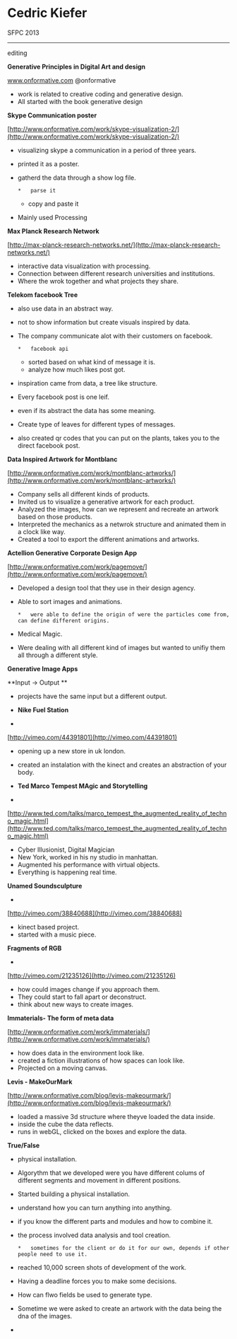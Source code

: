 # Cedric Kiefer

SFPC 2013

__________________________________________________________________________________

editing

**Generative Principles in Digital Art and design**

www.onformative.com @onformative

*   work is related to creative coding and generative design.
*   All started with the book generative design

**Skype Communication poster**

[](http://www.onformative.com/work/skype-visualization-2/)[http://www.onformative.com/work/skype-visualization-2/](http://www.onformative.com/work/skype-visualization-2/)

*   visualizing skype a communication in a period of three years.
*   printed it as a poster.
*   gatherd the data through a show log file.

        *   parse it 
    *   copy and paste it

*   Mainly used Processing

**Max Planck Research Network**

[](http://max-planck-research-networks.net/)[http://max-planck-research-networks.net/](http://max-planck-research-networks.net/)

*   interactive data visualization with processing.
*   Connection between different research universities and institutions.
*   Where the wrok together and what projects they share.

**Telekom facebook Tree**

*   also use data in an abstract way.
*   not to show information but create visuals inspired by data.
*   The company communicate alot with their customers on facebook.

        *   facebook api
    *   sorted based on what kind of message it is.
    *   analyze how much likes post got.

*   inspiration came from data, a tree like structure.
*   Every facebook post is one leif.
*   even if its abstract the data has some meaning.
*   Create type of leaves for different types of messages.
*   also created qr codes that you can put on the plants, takes you to the direct facebook post.

**Data Inspired Artwork for Montblanc**

[](http://www.onformative.com/work/montblanc-artworks/)[http://www.onformative.com/work/montblanc-artworks/](http://www.onformative.com/work/montblanc-artworks/)

*   Company sells all different kinds of products.
*   Invited us to visualize a generative artwork for each product.
*   Analyzed the images, how can we represent and recreate an artwork based on those products.
*   Interpreted the mechanics as a netwrok structure and animated them in a clock like way.
*   Created a tool to export the different animations and artworks.

**Actellion Generative Corporate Design App**

[](http://www.onformative.com/work/pagemove/)[http://www.onformative.com/work/pagemove/](http://www.onformative.com/work/pagemove/)

*   Developed a design tool that they use in their design agency.
*   Able to sort images and animations.

        *   were able to define the origin of were the particles come from, can define different origins.

*   Medical Magic.
*   Were dealing with all different kind of images but wanted to unifiy them all through a different style.

**Generative Image Apps**

**Input -> Output **

*   projects have the same input but a different output.

*   **Nike Fuel Station**

*

[](http://vimeo.com/44391801)[http://vimeo.com/44391801](http://vimeo.com/44391801)

*   opening up a new store in uk london.
*   created an instalation with the kinect and creates an abstraction of your body.

*   **Ted Marco Tempest MAgic and Storytelling**

*

[](http://www.ted.com/talks/marco_tempest_the_augmented_reality_of_techno_magic.html)[http://www.ted.com/talks/marco_tempest_the_augmented_reality_of_techno_magic.html](http://www.ted.com/talks/marco_tempest_the_augmented_reality_of_techno_magic.html)

*   Cyber Illusionist, Digital Magician
*   New York, worked in his ny studio in manhattan.
*   Augmented his performance with virtual objects.
*   Everything is happening real time.

**Unamed Soundsculpture**

*

[](http://vimeo.com/38840688)[http://vimeo.com/38840688](http://vimeo.com/38840688)

*   kinect based project.
*   started with a music piece.

**Fragments of RGB**

*

[](http://vimeo.com/21235126)[http://vimeo.com/21235126](http://vimeo.com/21235126)

*   how could images change if you approach them.
*   They could start to fall apart or deconstruct.
*   think about new ways to create images.

**Immaterials-  The form of meta data**

[](http://www.onformative.com/work/immaterials/)[http://www.onformative.com/work/immaterials/](http://www.onformative.com/work/immaterials/)

*   how does data in the environment look like.
*   created a fiction illustrations of how spaces can look like.
*   Projected on a moving canvas.

**Levis - MakeOurMark**

[](http://www.onformative.com/blog/levis-makeourmark/)[http://www.onformative.com/blog/levis-makeourmark/](http://www.onformative.com/blog/levis-makeourmark/)

*   loaded a massive 3d structure where theyve loaded the data inside.
*   inside the cube the data reflects.
*   runs in webGL, clicked on the boxes and explore the data.

**True/False**

*   physical installation.
*   Algorythm that we developed were you have different colums of different segments and movement in different positions.
*   Started building a physical installation.

*   understand how you can turn anything into anything.
*   if you know the different parts and modules and how to combine it.
*   the process involved data analysis and tool creation.

        *   sometimes for the client or do it for our own, depends if other people need to use it.

*   reached 10,000 screen shots of development of the work.
*   Having a deadline forces you to make some decisions.
*   How can flwo fields be used to generate type.
*   Sometime we were asked to create an artwork with the data being the dna of the images.

*